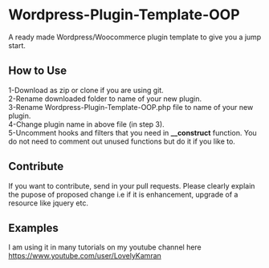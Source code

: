 # Wordpress-Plugin-Template-OOP
A ready made Wordpress/Woocommerce plugin template to give you a jump start.

<h2>How to Use</h2>
1-Download as zip or clone if you are using git.<br/>
2-Rename downloaded folder to name of your new plugin.<br/>
3-Rename Wordpress-Plugin-Template-OOP.php file to name of your new plugin.<br/>
4-Change plugin name in above file (in step 3).<br/>
5-Uncomment hooks and filters that you need in <strong>__construct</strong> function.  You do not need to comment out unused functions but do it if you like to.<br/>

<h2>Contribute</h2>
If you want to contribute, send in your pull requests. Please clearly explain the pupose of proposed change i.e if it is enhancement, upgrade of a resource like jquery etc.

<h2>Examples</h2>
I am using it in many tutorials on my youtube channel here <a href="https://www.youtube.com/user/LovelyKamran">https://www.youtube.com/user/LovelyKamran</a>

